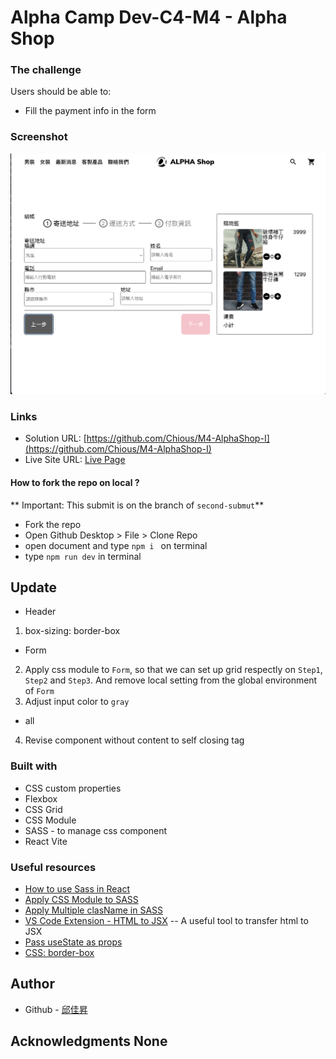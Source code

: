 # Alpha Camp Dev-C4-M4 - Alpha Shop

### The challenge

Users should be able to:

- Fill the payment info in the form

### Screenshot

![](./screenshot.png)

### Links

- Solution URL: [https://github.com/Chious/M4-AlphaShop-I](https://github.com/Chious/M4-AlphaShop-I)
- Live Site URL: [Live Page](https://your-live-site-url.com)

#### How to fork the repo on local ?

** Important: This submit is on the branch of `second-submut`**

- Fork the repo
- Open Github Desktop > File > Clone Repo
- open document and type `npm i ` on terminal
- type `npm run dev` in terminal

## Update

- Header

1. box-sizing: border-box

- Form

2. Apply css module to `Form`, so that we can set up grid respectly on `Step1`, `Step2` and `Step3`. And remove local setting from the global environment of `Form`
3. Adjust input color to `gray`

- all

4. Revise component without content to self closing tag

### Built with

- CSS custom properties
- Flexbox
- CSS Grid
- CSS Module
- SASS - to manage css component
- React Vite

### Useful resources

- [How to use Sass in React](https://www.youtube.com/watch?v=9F8bzIlgJ4g)
- [Apply CSS Module to SASS](https://blog.bitsrc.io/how-to-use-sass-and-css-modules-with-create-react-app-83fa8b805e5e)
- [Apply Multiple clasName in SASS](https://www.codeconcisely.com/posts/react-css-modules-multiple-classes/)
- [VS Code Extension - HTML to JSX](https://marketplace.visualstudio.com/items?itemName=riazxrazor.html-to-jsx) -- A useful tool to transfer html to JSX
- [Pass useState as props](https://blog.logrocket.com/noobs-guide-to-usestate/#:~:text=Passing%20useState%20as%20props%20in,in%20all%20of%20your%20components.&text=This%20is%20a%20bad%20practice,never%20use%20useState%20like%20this.)
- [CSS: border-box](https://developer.mozilla.org/en-US/docs/Web/CSS/box-sizing)

## Author

- Github - [邱佳昇](https://github.com/Chious)

## Acknowledgments None

